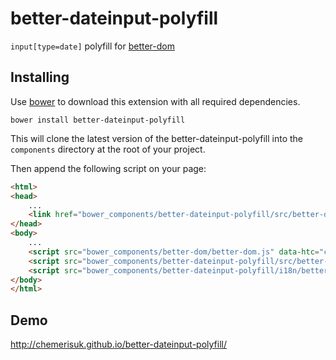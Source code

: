 better-dateinput-polyfill
=========================
`input[type=date]` polyfill for [better-dom](https://github.com/chemerisuk/better-dom)

Installing
----------
Use [bower](http://bower.io/) to download this extension with all required dependencies.

    bower install better-dateinput-polyfill

This will clone the latest version of the better-dateinput-polyfill into the `components` directory at the root of your project.

Then append the following script on your page:

```html
<html>
<head>
    ...
    <link href="bower_components/better-dateinput-polyfill/src/better-dateinput-polyfill.css" rel="stylesheet"/>
</head>
<body>
    ...
    <script src="bower_components/better-dom/better-dom.js" data-htc="components/better-dom/better-dom.htc"></script>
    <script src="bower_components/better-dateinput-polyfill/src/better-dateinput-polyfill.js"></script>
    <script src="bower_components/better-dateinput-polyfill/i18n/better-dateinput-polyfill.en.js"></script>
</body>
</html>
```

Demo
----
http://chemerisuk.github.io/better-dateinput-polyfill/